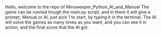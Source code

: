 Hello, welcome to the repo of Minsweeper_Python_AI_and_Manual
The game can be runned trough the main.py script, and in there it will give a prompt, Manual or AI, just pick 1 to start, by typing it in the terminal.
The AI will solve the games as many times as you want, and you can see it in action, and the final score that the AI got.
